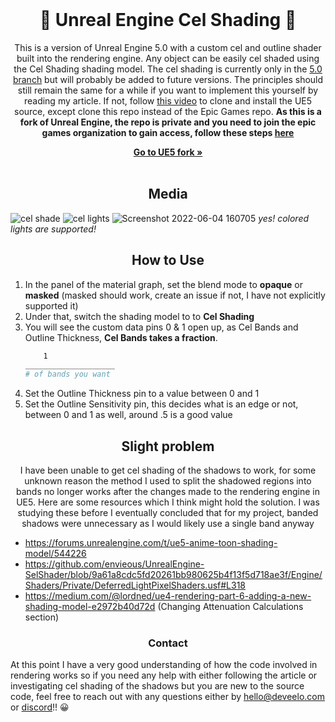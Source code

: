 <br>
<h1 align="center">🐶 Unreal Engine Cel Shading 🐶</h1>
<p align="center">This is a version of Unreal Engine 5.0 with a custom cel and outline shader built into the rendering engine. Any object can be easily cel shaded using the Cel Shading shading model. The cel shading is currently only in the <a href="https://github.com/Treixatek/UnrealEngine/tree/5.0">5.0 branch</a> but will probably be added to future versions. The principles should still remain the same for a while if you want to implement this yourself by reading my article. If not, follow <a href="https://youtu.be/DcEBKnJMxng">this video</a> to clone and install the UE5 source, except clone this repo instead of the Epic Games repo. <strong>As this is a fork of Unreal Engine, the repo is private and you need to join the epic games organization to gain access, follow these steps <a href="https://www.unrealengine.com/en-US/ue-on-github?sessionInvalidated=true">here</a></strong></p>
<div align="center">
	<a href="https://github.com/Treixatek/UnrealEngine"><strong>Go to UE5 fork »</strong></a>
</div>
</br>

<h2 align="center">Media</h2>

![cel shade](https://user-images.githubusercontent.com/65512990/173237738-93ca6cae-b874-444b-9162-5b5158b7eb25.png)
![cel lights](https://user-images.githubusercontent.com/65512990/173237743-59cbe89e-c171-44e8-984c-919d64bceb67.png)
![Screenshot 2022-06-04 160705](https://user-images.githubusercontent.com/65512990/173237750-a7f04f96-f40a-40a0-8fbe-baa61931a82d.png)
_yes! colored lights are supported!_

<h2 align="center">How to Use</h2>

1. In the panel of the material graph, set the blend mode to **opaque** or **masked** (masked should work, create an issue if not, I have not explicitly supported it)
2. Under that, switch the shading model to to **Cel Shading**
3. You will see the custom data pins 0 & 1 open up, as Cel Bands and Outline Thickness, **Cel Bands takes a fraction**. 
	```sh
   		1
   ____________________
	# of bands you want
   ```
4. Set the Outline Thickness pin to a value between 0 and 1
5. Set the Outline Sensitivity pin, this decides what is an edge or not, between 0 and 1 as well, around .5 is a good value

<h2 align="center">Slight problem</h2>
<p align="center">I have been unable to get cel shading of the shadows to work, for some unknown reason the method I used to split the shadowed regions into bands no longer works after the changes made to the rendering engine in UE5. Here are some resources which I think might hold the solution. I was studying these before I eventually concluded that for my project, banded shadows were unnecessary as I would likely use a single band anyway</p>

- https://forums.unrealengine.com/t/ue5-anime-toon-shading-model/544226
- https://github.com/envieous/UnrealEngine-SelShader/blob/9a61a8cdc5fd20261bb980625b4f13f5d718ae3f/Engine/Shaders/Private/DeferredLightPixelShaders.usf#L318
- https://medium.com/@lordned/ue4-rendering-part-6-adding-a-new-shading-model-e2972b40d72d (Changing Attenuation Calculations section)

<h3 align="center">Contact</h3>

At this point I have a very good understanding of how the code involved in rendering works so if you need any help with either following the article or investigating cel shading of the shadows but you are new to the source code, feel free to reach out with any questions either by hello@deveelo.com or [discord](https://discord.com/invite/bEqqgTPVHD)!! 😀
